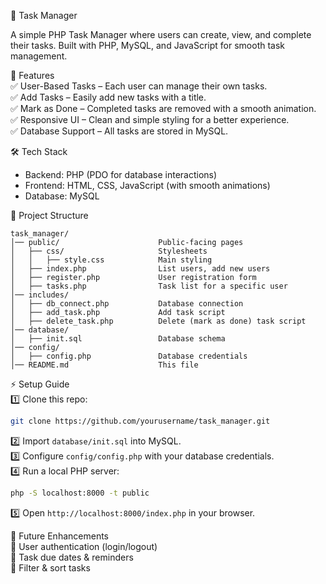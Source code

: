  📌 Task Manager  

A simple PHP Task Manager where users can create, view, and complete their tasks. Built with PHP, MySQL, and JavaScript for smooth task management.  

 🚀 Features  
✅ User-Based Tasks – Each user can manage their own tasks.  
✅ Add Tasks – Easily add new tasks with a title.  
✅ Mark as Done – Completed tasks are removed with a smooth animation.  
✅ Responsive UI – Clean and simple styling for a better experience.  
✅ Database Support – All tasks are stored in MySQL.  

 🛠️ Tech Stack  
- Backend: PHP (PDO for database interactions)  
- Frontend: HTML, CSS, JavaScript (with smooth animations)  
- Database: MySQL  

 📂 Project Structure  
```
task_manager/                 
│── public/                      Public-facing pages
│   ├── css/                     Stylesheets
│   │   ├── style.css            Main styling
│   ├── index.php                List users, add new users
│   ├── register.php             User registration form
│   ├── tasks.php                Task list for a specific user
│── includes/                   
│   ├── db_connect.php           Database connection
│   ├── add_task.php             Add task script
│   ├── delete_task.php          Delete (mark as done) task script
│── database/                   
│   ├── init.sql                 Database schema
│── config/                     
│   ├── config.php               Database credentials
│── README.md                    This file
```  

 ⚡ Setup Guide  
1️⃣ Clone this repo:  
```bash
git clone https://github.com/yourusername/task_manager.git
```  
2️⃣ Import `database/init.sql` into MySQL.  
3️⃣ Configure `config/config.php` with your database credentials.  
4️⃣ Run a local PHP server:  
```bash
php -S localhost:8000 -t public
```  
5️⃣ Open `http://localhost:8000/index.php` in your browser.  

 🎯 Future Enhancements  
🚀 User authentication (login/logout)  
🚀 Task due dates & reminders  
🚀 Filter & sort tasks  

